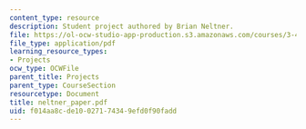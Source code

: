 ```yaml
---
content_type: resource
description: Student project authored by Brian Neltner.
file: https://ol-ocw-studio-app-production.s3.amazonaws.com/courses/3-45-magnetic-materials-spring-2004/f014aa8cde10027174349efd0f90fadd_neltner_paper.pdf
file_type: application/pdf
learning_resource_types:
- Projects
ocw_type: OCWFile
parent_title: Projects
parent_type: CourseSection
resourcetype: Document
title: neltner_paper.pdf
uid: f014aa8c-de10-0271-7434-9efd0f90fadd
---
```

